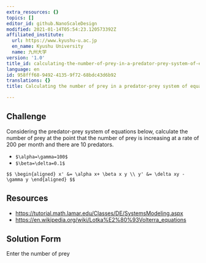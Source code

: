 ```yaml
---
extra_resources: {}
topics: []
editor_id: github.NanoScaleDesign
modified: 2021-01-14T05:54:23.120573392Z
affiliated_institute:
  url: https://www.kyushu-u.ac.jp
  en_name: Kyushu University
  name: 九州大学
version: '1.0'
title_id: calculating-the-number-of-prey-in-a-predator-prey-system-of-equations
language: en
id: 958fff68-9492-4135-9f72-68bdc43d6b92
translations: {}
title: Calculating the number of prey in a predator-prey system of equations

---
```


## Challenge
Considering the predator-prey system of equations below, calculate the number of prey at the point that the number of prey is increasing at a rate of 200 per month and there are 10 predators.

- `$\alpha=\gamma=100$`
- `$\beta=\delta=0.1$`

`$$
\begin{aligned}
  x' &= \alpha x+ \beta x y \\
  y' &= \delta xy - \gamma y
\end{aligned}
 $$`


## Resources
- https://tutorial.math.lamar.edu/Classes/DE/SystemsModeling.aspx
- https://en.wikipedia.org/wiki/Lotka%E2%80%93Volterra_equations

## Solution Form

Enter the number of prey